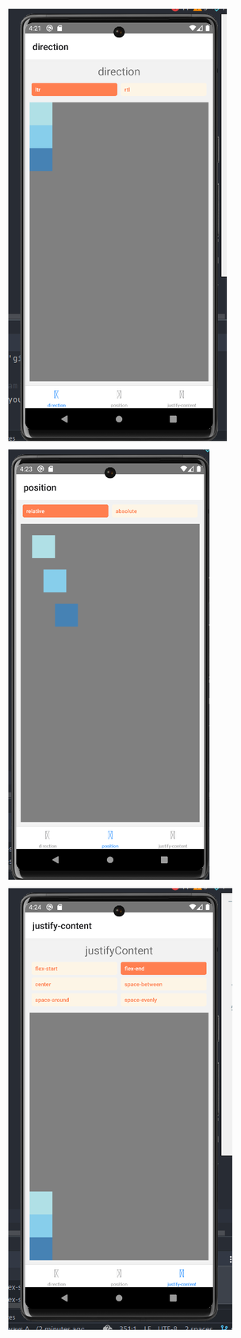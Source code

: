 ![First](src/assets/images/first.PNG)

![Second](src/assets/images/second.PNG)

![Third](src/assets/images/third.PNG)
